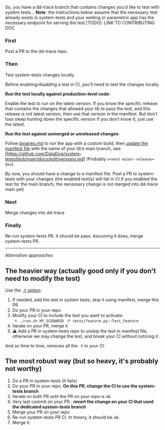 So, you have a dd-trace branch that contains changes you'd like to test with system tests... 
**Note**: the instructions below assume that the necessary test already exists in system-tests and your weblog or parametric app has the necessary endpoint for serving the test [TODO]: LINK TO CONTRIBUTING DOC

### First
Post a PR to the dd-trace repo.

### Then
Test system-tests changes locally

Before enabling/disabling a test in CI, you'll need to test the changes locally.

**Run the test locally against production-level code**: 

Enable the test to run on the latest version.
If you know the specific release that contains the changes that allowed your lib to pass the test, and this release is not latest version, then use that version in the manifest. But don’t lose sleep hunting down the specific version if you don’t know it, just use the latest.

**Run the test against unmerged or unreleased changes**: 

Follow [binaries.md](https://github.com/DataDog/system-tests/blob/main/docs/execute/binaries.md) to run the app with a custom build, then [update the manifest file](./manifest.md) with the name of your lib’s main branch, see: [https://github.com/DataDog/system-tests/blob/main/docs/edit/versions.md] (Probably `v<next-minor-release>-dev`).

By now, you should have a change to a manifest file. Post a PR to system-tests with your changes (the enabled test(s) will fail in CI if you enabled the test for the main branch; the necessary change is not merged into dd-trace main yet)

### Next
Merge changes into dd-trace

### Finally
Re-run system-tests PR. It should be pass. Assuming it does, merge system-tests PR.

---
_Alternative approaches_

## The heavier way (actually good only if you don't need to modify the test)

Use the [`-F` option](../execute/force-execute.md):

1. If needed, add the test in system tests, skip it using manifest, merge this PR
2. Do your PR in your repo
3. Modify your CI to include the test you want to activate:
    * `./run.sh MY_SCENARIO -F tests/feature.py::Test_Feature`
3. Iterate on your PR, merge it
4. :warning: Add a PR in system-tests repo to unskip the test in manifest file, otherwise we may change the test, and break your CI without noticing it.

And so time to time, removes all the `-F` in your CI.

## The most robust way (but so heavy, it's probably not worthy)

1. Do a PR in system-tests (it fails)
2. Do your PR in your repo. **On this PR, change the CI to use the system-tests branch**
3. Iterate on both PR until the PR on your repo is ok
4. Very last commit on your PR : **revert the change on your CI that used the dedicated system-tests branch**
5. Merge your PR on your repo
6. Re-run system-tests PR CI. In theory, it should be ok.
7. Merge it.

